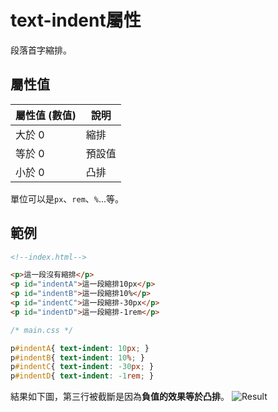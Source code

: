 # text-indent屬性  
段落首字縮排。

## 屬性值
屬性值 (數值) |  說明
-------------|------
大於 0       |  縮排
等於 0       |  預設值
小於 0       |  凸排

單位可以是`px`、`rem`、`%`...等。

## 範例
```html
<!--index.html-->

<p>這一段沒有縮排</p>
<p id="indentA">這一段縮排10px</p>
<p id="indentB">這一段縮排10%</p>
<p id="indentC">這一段縮排-30px</p>
<p id="indentD">這一段縮排-1rem</p>
```
```css
/* main.css */

p#indentA{ text-indent: 10px; }
p#indentB{ text-indent: 10%; }
p#indentC{ text-indent: -30px; }
p#indentD{ text-indent: -1rem; }
```
結果如下圖，第三行被截斷是因為**負值的效果等於凸排**。
![Result](https://github.com/PeggyHsiao/CSS-Notes/blob/master/text-indent/result.JPG)